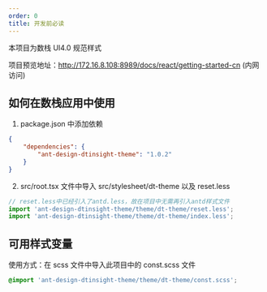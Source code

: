 ```yaml
---
order: 0
title: 开发前必读
---
```


本项目为数栈 UI4.0 规范样式

项目预览地址：http://172.16.8.108:8989/docs/react/getting-started-cn (内网访问)

## 如何在数栈应用中使用

1. package.json 中添加依赖

``` json
{
    "dependencies": {
        "ant-design-dtinsight-theme": "1.0.2"
    }
}
```

2. src/root.tsx 文件中导入 src/stylesheet/dt-theme 以及 reset.less

``` javascript
// reset.less中已经引入了antd.less，故在项目中无需再引入antd样式文件
import 'ant-design-dtinsight-theme/theme/dt-theme/reset.less';
import 'ant-design-dtinsight-theme/theme/dt-theme/index.less';
```

## 可用样式变量

使用方式：在 scss 文件中导入此项目中的 const.scss 文件

``` scss
@import 'ant-design-dtinsight-theme/theme/dt-theme/const.scss';
```
